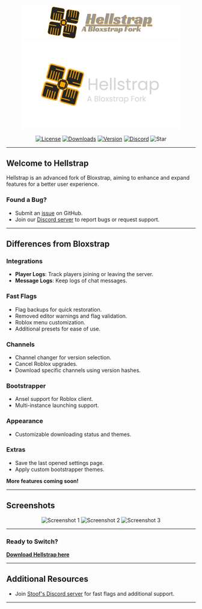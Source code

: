 <p align="center">
    <a href="https://github.com/midaskira/Hellstrap">
        <img src="https://github.com/midaskira/Hellstrap/raw/main/Images/Hellstrap-full-dark.png#gh-dark-mode-only" width="420" alt="Hellstrap Logo (Dark Mode)">
        <img src="https://github.com/midaskira/Hellstrap/raw/main/Images/Hellstrap-full-light.png#gh-light-mode-only" width="420" alt="Hellstrap Logo (Light Mode)">
    </a>
</p>

<div align="center">

[![License][shield-repo-license]][repo-license]
[![Downloads][shield-repo-releases]][repo-releases]
[![Version][shield-repo-latest]][repo-latest]
[![Discord][shield-discord-server]][discord-invite]
![Star][shield-repo-stars]

</div>

---

## Welcome to Hellstrap

Hellstrap is an advanced fork of Bloxstrap, aiming to enhance and expand features for a better user experience.

### Found a Bug?
- Submit an [issue](https://github.com/midaskira/Hellstrap/issues) on GitHub.
- Join our [Discord server](https://discord.gg/mxGrmWg3HX) to report bugs or request support.

---

## Differences from Bloxstrap

### **Integrations**
- **Player Logs**: Track players joining or leaving the server.
- **Message Logs**: Keep logs of chat messages.

### **Fast Flags**
- Flag backups for quick restoration.
- Removed editor warnings and flag validation.
- Roblox menu customization.
- Additional presets for ease of use.

### **Channels**
- Channel changer for version selection.
- Cancel Roblox upgrades.
- Download specific channels using version hashes.

### **Bootstrapper**
- Ansel support for Roblox client.
- Multi-instance launching support.

### **Appearance**
- Customizable downloading status and themes.

### **Extras**
- Save the last opened settings page.
- Apply custom bootstrapper themes.

**More features coming soon!**

---

## Screenshots
<p align="center">
    <img src="https://i.imgur.com/AnLNDBQ.png" alt="Screenshot 1">
    <img src="https://i.imgur.com/w9zev6X.png" alt="Screenshot 2">
    <img src="https://i.imgur.com/lAiK7O8.png" alt="Screenshot 3">
</p>

---

### Ready to Switch?
[**Download Hellstrap here**](https://github.com/midaskira/Hellstrap/releases)

---

## Additional Resources
- Join [Stoof's Discord server](https://discord.gg/fekwAbMCfx) for fast flags and additional support.

---

[shield-repo-license]:  https://img.shields.io/github/license/midaskira/Hellstrap?style=flat-square
[shield-repo-releases]: https://img.shields.io/github/downloads/midaskira/Hellstrap/latest/total?color=981bfe&style=flat-square
[shield-repo-stars]:    https://img.shields.io/github/stars/midaskira/Hellstrap?color=dd9900&style=flat-square
[shield-repo-latest]:   https://img.shields.io/github/v/release/midaskira/Hellstrap?color=7a39fb&style=flat-square
[shield-discord-server]: https://img.shields.io/discord/1327967202015580223?logo=discord&logoColor=white&label=Discord&color=4d3dff&style=flat-square

[repo-license]:  https://github.com/midaskira/Hellstrap/blob/main/LICENSE
[repo-releases]: https://github.com/midaskira/Hellstrap/releases
[repo-latest]:   https://github.com/midaskira/Hellstrap/releases/latest
[discord-invite]: https://discord.gg/mxGrmWg3HX

